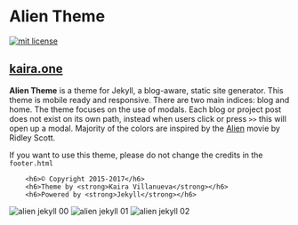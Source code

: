 # Alien Theme

<a href="https://opensource.org/licenses/MIT"><img src="https://img.shields.io/badge/mit-license-brightgreen.svg" alt="mit license"></a>

## [kaira.one](http://kaira.one)

<strong>Alien Theme</strong> is a theme for Jekyll, a blog-aware, static site generator. This theme is mobile ready and responsive. There are two main indices: blog and home. The theme focuses on the use of modals. Each blog or project post does not exist on its own path, instead when users click or press `>>` this will open up a modal. Majority of the colors are inspired by the [Alien](http://www.imdb.com/title/tt0078748/) movie by Ridley Scott. 

If you want to use this theme, please do not change the credits in the `footer.html`
```
    <h6>© Copyright 2015-2017</h6>
    <h6>Theme by <strong>Kaira Villanueva</strong></h6>
    <h6>Powered by <strong>Jekyll</strong></h6>
```

![alien jekyll 00](https://github.com/kairaygun/kairaygun.github.io/blob/master/assets/images/projects/alienjekyll/alien-jekyll-00.png)
![ alien jekyll 01](https://github.com/kairaygun/kairaygun.github.io/blob/master/assets/images/projects/alienjekyll/alien-jekyll-01.png)
![ alien jekyll 02](https://github.com/kairaygun/kairaygun.github.io/blob/master/assets/images/projects/alienjekyll/alien-jekyll-02.png)

